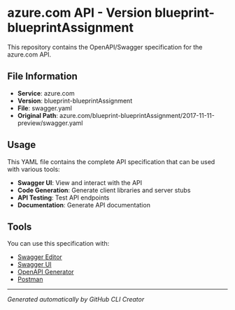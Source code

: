 # azure.com API - Version blueprint-blueprintAssignment

This repository contains the OpenAPI/Swagger specification for the azure.com API.

## File Information

- **Service**: azure.com
- **Version**: blueprint-blueprintAssignment
- **File**: swagger.yaml
- **Original Path**: azure.com/blueprint-blueprintAssignment/2017-11-11-preview/swagger.yaml

## Usage

This YAML file contains the complete API specification that can be used with various tools:

- **Swagger UI**: View and interact with the API
- **Code Generation**: Generate client libraries and server stubs
- **API Testing**: Test API endpoints
- **Documentation**: Generate API documentation

## Tools

You can use this specification with:

- [Swagger Editor](https://editor.swagger.io/)
- [Swagger UI](https://swagger.io/tools/swagger-ui/)
- [OpenAPI Generator](https://openapi-generator.tech/)
- [Postman](https://www.postman.com/)

---

*Generated automatically by GitHub CLI Creator*

